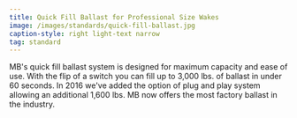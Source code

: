 ```yaml
---
title: Quick Fill Ballast for Professional Size Wakes
image: /images/standards/quick-fill-ballast.jpg
caption-style: right light-text narrow
tag: standard
---
```

MB's quick fill ballast system is designed for maximum capacity and ease of use.  With the flip of a switch you can fill up to 3,000 lbs. of ballast in under 60 seconds.  In 2016 we've added the option of plug and play system allowing an additional 1,600 lbs.  MB now offers the most factory ballast in the industry.
